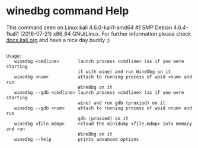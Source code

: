 # winedbg command Help
 
 This command seen on Linux kali 4.6.0-kali1-amd64 #1 SMP Debian 4.6.4-1kali1 (2016-07-21) x86_64 GNU/Linux. For further information please check [docs.kali.org](docs.kali.org) and have a nice day buddy ;) 

~~~

Usage:
   winedbg <cmdline>       launch process <cmdline> (as if you were starting
                           it with wine) and run WineDbg on it
   winedbg <num>           attach to running process of wpid <num> and run
                           WineDbg on it
   winedbg --gdb <cmdline> launch process <cmdline> (as if you were starting
                           wine) and run gdb (proxied) on it
   winedbg --gdb <num>     attach to running process of wpid <num> and run
                           gdb (proxied) on it
   winedbg <file.mdmp>     reload the minidump <file.mdmp> into memory and run
                           WineDbg on it
   winedbg --help          prints advanced options

~~~
